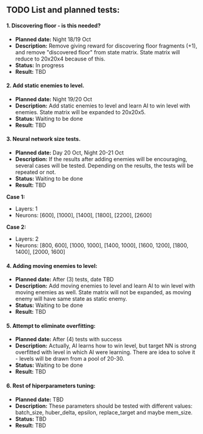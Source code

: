 ## TODO List and planned tests:
#### 1. Discovering floor - is this needed?
- **Planned date:** Night 18/19 Oct
- **Description:** Remove giving reward for discovering floor fragments (+1), and remove "discovered floor" from state
matrix. State matrix will reduce to 20x20x4 because of this.
- **Status:** In progress
- **Result:** TBD

#### 2. Add static enemies to level.
- **Planned date:** Night 19/20 Oct
- **Description:** Add static enemies to level and learn AI to win level with enemies. State matrix will be 
expanded to 20x20x5.
- **Status:** Waiting to be done
- **Result:** TBD

#### 3. Neural network size tests.
- **Planned date:** Day 20 Oct, Night 20-21 Oct  
- **Description:** If the results after adding enemies will be encouraging, several cases will be tested. Depending 
on the results, the tests will be repeated or not.
- **Status:** Waiting to be done
- **Result:** TBD

**Case 1:**
- Layers: 1
- Neurons: [600], [1000], [1400], [1800], [2200], [2600]

**Case 2:**
- Layers: 2
- Neurons: [800, 600], [1000, 1000], [1400, 1000], [1600, 1200], [1800, 1400], [2000, 1600]

#### 4. Adding moving enemies to level:
- **Planned date:** After (3) tests, date TBD
- **Description:** Add moving enemies to level and learn AI to win level with moving enemies as well. State matrix
will not be expanded, as moving enemy will have same state as static enemy.
- **Status:** Waiting to be done
- **Result:** TBD

#### 5. Attempt to eliminate overfitting:
- **Planned date:** After (4) tests with success
- **Description:** Actually, AI learns how to win level, but target NN is strong overfitted with level in which AI
were learning. There are idea to solve it - levels will be drawn from a pool of 20-30.
- **Status:** Waiting to be done
- **Result:** TBD

#### 6. Rest of hiperparameters tuning:
- **Planned date:** TBD
- **Description:** These parameters should be tested with different values: batch_size, huber_delta, epsilon, 
replace_target and maybe mem_size.
- **Status:** TBD
- **Result:** TBD
